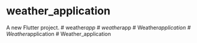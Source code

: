 # weather_application

A new Flutter project.
#   w e a t h e r _ a p p  
 #   w e a t h e r _ a p p  
 #   W e a t h e r _ a p p l i c a t i o n  
 #   W e a t h e r _ a p p l i c a t i o n  
 #   W e a t h e r _ a p p l i c a t i o n  
 